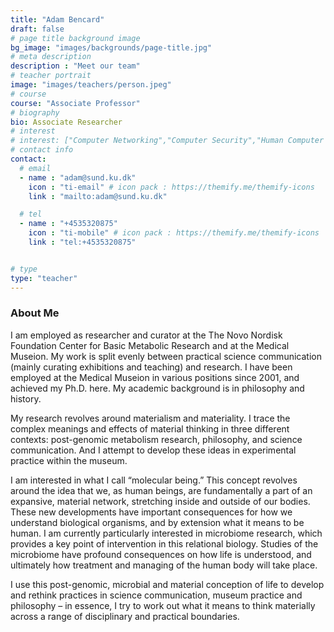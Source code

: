 ```yaml
---
title: "Adam Bencard"
draft: false
# page title background image
bg_image: "images/backgrounds/page-title.jpg"
# meta description
description : "Meet our team"
# teacher portrait
image: "images/teachers/person.jpeg"
# course
course: "Associate Professor"
# biography
bio: Associate Researcher
# interest
# interest: ["Computer Networking","Computer Security","Human Computer Interfacing"]
# contact info
contact:
  # email
  - name : "adam@sund.ku.dk"
    icon : "ti-email" # icon pack : https://themify.me/themify-icons
    link : "mailto:adam@sund.ku.dk"

  # tel
  - name : "+4535320875"
    icon : "ti-mobile" # icon pack : https://themify.me/themify-icons
    link : "tel:+4535320875"


# type
type: "teacher"
---
```


### About Me

I am employed as researcher and curator at the The Novo Nordisk Foundation Center for Basic Metabolic Research and at the Medical Museion. My work is split evenly between practical science communication (mainly curating exhibitions and teaching) and research. I have been employed at the Medical Museion in various positions since 2001, and achieved my Ph.D. here. My academic background is in philosophy and history.

My research revolves around materialism and materiality. I trace the complex meanings and effects of material thinking in three different contexts: post-genomic metabolism research, philosophy, and science communication. And I attempt to develop these ideas in experimental practice within the museum.

I am interested in what I call “molecular being.” This concept revolves around the idea that we, as human beings, are fundamentally a part of an expansive, material network, stretching inside and outside of our bodies. These new developments have important consequences for how we understand biological organisms, and by extension what it means to be human. I am currently particularly interested in microbiome research, which provides a key point of intervention in this relational biology. Studies of the microbiome have profound consequences on how life is understood, and ultimately how treatment and managing of the human body will take place.

I use this post-genomic, microbial and material conception of life to develop and rethink practices in science communication, museum practice and philosophy – in essence, I try to work out what it means to think materially across a range of disciplinary and practical boundaries.